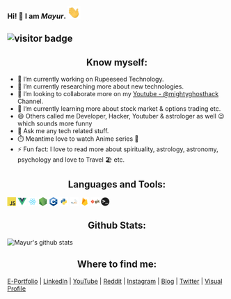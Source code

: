 ### Hi! 🤗 I am *Mayur*. <img src="https://raw.githubusercontent.com/ABSphreak/ABSphreak/master/gifs/Hi.gif" width="30px"></h2>
<img src="https://visitor-badge.laobi.icu/badge?page_id=mayurkadampro.visitor-badge" alt="visitor badge"/></img>
---
<h2 style="text-align:center">Know myself:</h2>

- 🔭 I’m currently working on Rupeeseed Technology.
- 🌱 I’m currently researching more about new technologies.
- 👯 I’m looking to collaborate more on my [Youtube - @mightyghosthack](https://youtube.com/mightyghosthack) Channel.
- 🤔 I’m currently learning more about stock market & options trading etc.
- 😄 Others called me Developer, Hacker, Youtuber & astrologer as well 😉 which sounds more funny 
- 💬 Ask me any tech related stuff.
- ⏱️ Meantime love to watch Anime series 💚
- ⚡ Fun fact: I love to read more about spirituality, astrology, astronomy, psychology and love to Travel 🏖️ etc.

<h2 style="text-align:center">Languages and Tools:</h2>

<code><img height="20" src="https://raw.githubusercontent.com/github/explore/80688e429a7d4ef2fca1e82350fe8e3517d3494d/topics/javascript/javascript.png"></code>
<code><img height="20" src="https://raw.githubusercontent.com/github/explore/80688e429a7d4ef2fca1e82350fe8e3517d3494d/topics/vue/vue.png"></code>
<code><img height="20" src="https://raw.githubusercontent.com/github/explore/80688e429a7d4ef2fca1e82350fe8e3517d3494d/topics/react/react.png"></code>
<code><img height="20" src="https://raw.githubusercontent.com/github/explore/80688e429a7d4ef2fca1e82350fe8e3517d3494d/topics/nodejs/nodejs.png"></code>
<code><img height="20" src="https://raw.githubusercontent.com/github/explore/80688e429a7d4ef2fca1e82350fe8e3517d3494d/topics/cpp/cpp.png"></code>
<code><img height="20" src="https://raw.githubusercontent.com/github/explore/80688e429a7d4ef2fca1e82350fe8e3517d3494d/topics/python/python.png"></code>
<code><img height="20" src="https://raw.githubusercontent.com/github/explore/80688e429a7d4ef2fca1e82350fe8e3517d3494d/topics/mysql/mysql.png"></code>
<code><img height="20" src="https://raw.githubusercontent.com/github/explore/80688e429a7d4ef2fca1e82350fe8e3517d3494d/topics/firebase/firebase.png"></code>
<code><img height="20" src="https://raw.githubusercontent.com/github/explore/80688e429a7d4ef2fca1e82350fe8e3517d3494d/topics/git/git.png"></code>
<code><img height="20" src="https://raw.githubusercontent.com/github/explore/80688e429a7d4ef2fca1e82350fe8e3517d3494d/topics/terminal/terminal.png"></code>

<h2 style="text-align:center">Github Stats:</h2>

![Mayur's github stats](https://github-readme-stats.vercel.app/api?username=mayurkadampro&orgs=acme,evilcorp,fsociety)


<h2 style="text-align:center">Where to find me:</h2>

[E-Portfolio](https://mayurkadampro.github.io) | [LinkedIn](https://www.linkedin.com/in/mayurkadampro) | [YouTube](https://youtube.com/mightyghosthack)  | [Reddit](https://www.reddit.com/user/Mighty_Ghost_Hack/) | [Instagram](https://www.instagram.com/__mayur.kadam__/) | [Blog](https://medium.com/mighty-ghost-hack) | [Twitter](https://twitter.com/hackmighty) | [Visual Profile](https://github.com/mayurkadampro)
